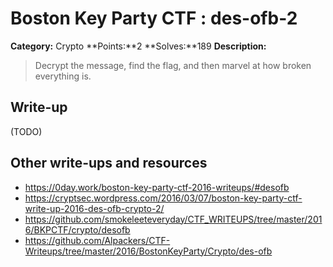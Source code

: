 # Boston Key Party CTF : des-ofb-2

**Category:** Crypto
**Points:**2 
**Solves:**189
**Description:**

> Decrypt the message, find the flag, and then marvel at how broken everything is. 


## Write-up

(TODO)

## Other write-ups and resources

* <https://0day.work/boston-key-party-ctf-2016-writeups/#desofb> 
* <https://cryptsec.wordpress.com/2016/03/07/boston-key-party-ctf-write-up-2016-des-ofb-crypto-2/>
* <https://github.com/smokeleeteveryday/CTF_WRITEUPS/tree/master/2016/BKPCTF/crypto/desofb>
* <https://github.com/Alpackers/CTF-Writeups/tree/master/2016/BostonKeyParty/Crypto/des-ofb>
